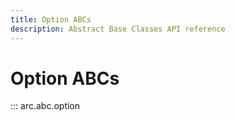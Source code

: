 ```yaml
---
title: Option ABCs
description: Abstract Base Classes API reference
---
```


# Option ABCs

::: arc.abc.option

